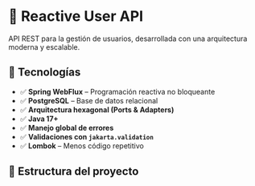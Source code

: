# 🧩 Reactive User API

API REST para la gestión de usuarios, desarrollada con una arquitectura moderna y escalable.

## 🚀 Tecnologías

- ✅ **Spring WebFlux** – Programación reactiva no bloqueante
- ✅ **PostgreSQL** – Base de datos relacional
- ✅ **Arquitectura hexagonal (Ports & Adapters)**
- ✅ **Java 17+**
- ✅ **Manejo global de errores**
- ✅ **Validaciones con `jakarta.validation`**
- ✅ **Lombok** – Menos código repetitivo

## 📁 Estructura del proyecto


